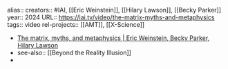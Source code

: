 alias::
creators:: #IAI, [[Eric Weinstein]], [[Hilary Lawson]], [[Becky Parker]] 
year:: 2024
URL:: https://iai.tv/video/the-matrix-myths-and-metaphysics
tags:: video
rel-projects:: [[AMT]], [[X-Science]] 


- [The matrix, myths, and metaphysics | Eric Weinstein, Becky Parker, Hilary Lawson](https://iai.tv/video/the-matrix-myths-and-metaphysics)
- see-also:: [[Beyond the Reality Illusion]]
-
